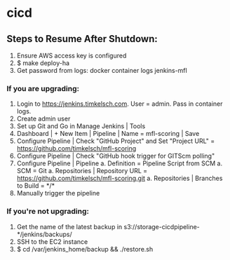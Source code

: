 # cicd

## Steps to Resume After Shutdown:

1. Ensure AWS access key is configured
1. $ make deploy-ha
1. Get password from logs: docker container logs jenkins-mfl

### If you are upgrading:

1. Login to https://jenkins.timkelsch.com. User = admin. Pass in container logs.
1. Create admin user
1. Set up Git and Go in Manage Jenkins | Tools
1. Dashboard | + New Item | Pipeline | Name = mfl-scoring | Save
1. Configure Pipeline | Check "GitHub Project" and Set "Project URL" = https://github.com/timkelsch/mfl-scoring
1. Configure Pipeline | Check "GitHub hook trigger for GITScm polling"
1. Configure Pipeline | Pipeline
   a. Definition = Pipeline Script from SCM
   a. SCM = Git
   a. Repositories | Repository URL = https://github.com/timkelsch/mfl-scoring.git
   a. Repositories | Branches to Build = \*/\*
1. Manually trigger the pipeline

### If you're not upgrading:

1. Get the name of the latest backup in s3://storage-cicdpipeline-\*/jenkins/backups/
1. SSH to the EC2 instance
1. $ cd /var/jenkins_home/backup && ./restore.sh <filename>
